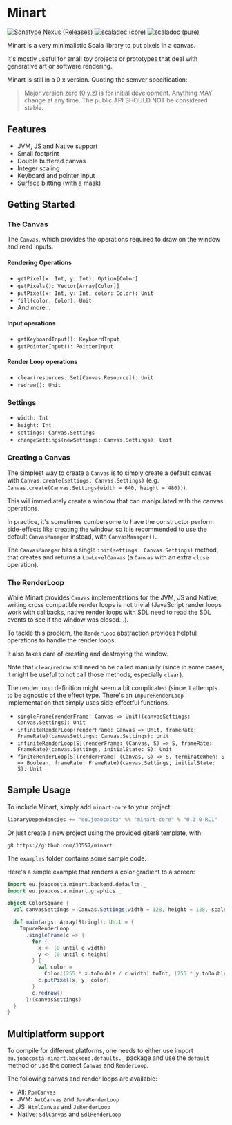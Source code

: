 # Minart

![Sonatype Nexus (Releases)](https://img.shields.io/nexus/r/eu.joaocosta/minart-core_2.13?server=https%3A%2F%2Foss.sonatype.org)
 [![scaladoc (core)](https://javadoc.io/badge2/eu.joaocosta/minart-core_2.13/scaladoc%20%28core%29.svg)](https://javadoc.io/doc/eu.joaocosta/minart-core_2.13)
 [![scaladoc (pure)](https://javadoc.io/badge2/eu.joaocosta/minart-pure_2.13/scaladoc%20%28pure%29.svg)](https://javadoc.io/doc/eu.joaocosta/minart-pure_2.13)

Minart is a very minimalistic Scala library to put pixels in a canvas.

It's mostly useful for small toy projects or prototypes that deal with
generative art or software rendering.

Minart is still in a 0.x version. Quoting the semver specification:
> Major version zero (0.y.z) is for initial development. Anything MAY change at any time. The public API SHOULD NOT be considered stable.

## Features

* JVM, JS and Native support
* Small footprint
* Double buffered canvas
* Integer scaling
* Keyboard and pointer input
* Surface blitting (with a mask)

## Getting Started

### The Canvas

The `Canvas`, which provides the operations required to draw on the window and read inputs:

#### Rendering Operations

* `getPixel(x: Int, y: Int): Option[Color]`
* `getPixels(): Vector[Array[Color]]`
* `putPixel(x: Int, y: Int, color: Color): Unit`
* `fill(color: Color): Unit`
* And more...

#### Input operations

* `getKeyboardInput(): KeyboardInput`
* `getPointerInput(): PointerInput`

#### Render Loop operations

* `clear(resources: Set[Canvas.Resource]): Unit`
* `redraw(): Unit`

### Settings

* `width: Int`
* `height: Int`
* `settings: Canvas.Settings`
* `changeSettings(newSettings: Canvas.Settings): Unit`

### Creating a Canvas

The simplest way to create a `Canvas` is to simply create a default canvas with
`Canvas.create(settings: Canvas.Settings)`
(e.g. `Canvas.create(Canvas.Settings(width = 640, height = 480))`).

This will immediately create a window that can manipulated with the canvas operations.

In practice, it's sometimes cumbersome to have the constructor perform side-effects like
creating the window, so it is recommended to use the default `CanvasManager` instead, with
`CanvasManager()`.

The `CanvasManager` has a single `init(settings: Canvas.Settings)` method, that creates
and returns a `LowLevelCanvas` (a `Canvas` with an extra `close` operation).

### The RenderLoop

While Minart provides `Canvas` implementations for the JVM, JS and Native, writing
cross compatible render loops is not trivial
(JavaScript render loops work with callbacks, native render loops with SDL need to
read the SDL events to see if the window was closed...).

To tackle this problem, the `RenderLoop` abstraction provides helpful operations
to handle the render loops.

It also takes care of creating and destroying the window.

Note that `clear`/`redraw` still need to be called manually (since in some cases, it might be useful to not call those methods, especially `clear`).

The render loop definition might seem a bit complicated (since it attempts to be agnostic of the effect type. There's an `ImpureRenderLoop` implementation that simply uses side-effectful functions.

* `singleFrame(renderFrame: Canvas => Unit)(canvasSettings: Canvas.Settings): Unit`
* `infiniteRenderLoop(renderFrame: Canvas => Unit, frameRate: FrameRate)(canvasSettings: Canvas.Settings): Unit`
* `infiniteRenderLoop[S](renderFrame: (Canvas, S) => S, frameRate: FrameRate)(canvas.Settings, initialState: S): Unit`
* `finiteRenderLoop[S](renderFrame: (Canvas, S) => S, terminateWhen: S => Boolean, frameRate: FrameRate)(canvas.Settings, initialState: S): Unit`

## Sample Usage

To include Minart, simply add `minart-core` to your project:

```scala
libraryDependencies += "eu.joaocosta" %% "minart-core" % "0.3.0-RC1"
```

Or just create a new project using the provided giter8 template, with:

```
g8 https://github.com/JD557/minart
```

The `examples` folder contains some sample code.

Here's a simple example that renders a color gradient to a screen:

```scala
import eu.joaocosta.minart.backend.defaults._
import eu.joaocosta.minart.graphics._

object ColorSquare {
  val canvasSettings = Canvas.Settings(width = 128, height = 128, scale = 4)

  def main(args: Array[String]): Unit = {
    ImpureRenderLoop
      .singleFrame(c => {
        for {
          x <- (0 until c.width)
          y <- (0 until c.height)
        } {
          val color =
            Color((255 * x.toDouble / c.width).toInt, (255 * y.toDouble / c.height).toInt, 255)
          c.putPixel(x, y, color)
        }
        c.redraw()
      })(canvasSettings)
  }
}
```

## Multiplatform support

To compile for different platforms, one needs to either use import `eu.joaocosta.minart.backend.defaults._`
package and use the `default` method or use the correct `Canvas` and `RenderLoop`.

The following canvas and render loops are available:
* All: `PpmCanvas`
* JVM: `AwtCanvas` and `JavaRenderLoop`
* JS: `HtmlCanvas` and `JsRenderLoop`
* Native: `SdlCanvas` and `SdlRenderLoop`
